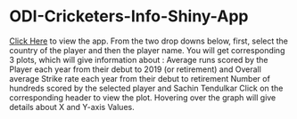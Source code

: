 # ODI-Cricketers-Info-Shiny-App
[Click Here](https://anilbiradar.shinyapps.io/CricketODIPlayersBattingDetails/ "Shiny App Link") to view the app.
From the two drop downs below, first, select the country of the player and then the player name.  You will get corresponding 3 plots, which will give information about :  Average runs scored by the Player each year from their debut to 2019 (or retirement) and Overall average Strike rate each year from their debut to retirement Number of hundreds scored by the selected player and Sachin Tendulkar Click on the corresponding header to view the plot. Hovering over the graph will give details about X and Y-axis Values.
